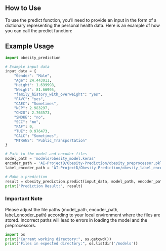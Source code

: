 ## How to Use

To use the predict function, you’ll need to provide an input in the form of a dictionary representing the personal health data. Here is an example of how you can call the predict function:

## Example Usage
```python
import obesity_prediction

# Example input data
input_data = {
    "Gender": "Male",
    "Age": 24.443011,
    "Height": 1.699998,
    "Weight": 81.66995,
    "family_history_with_overweight": "yes",
    "FAVC": "yes",
    "CAEC": "Sometimes",
    "NCP": 2.983297,
    "CH2O": 2.763573,
    "SMOKE": "no",
    "SCC": "no",
    "FAF": 0,
    "TUE": 0.976473,
    "CALC": "Sometimes",
    "MTRANS": "Public_Transportation"
}

# Path to the model and encoder files
model_path = 'models/obesity_model.keras'
encoder_path = 'AI-ProjectD/Obesity-Prediction/obesity_preprocessor.pkl'
label_encoder_path = 'AI-ProjectD/Obesity-Prediction/obesity_label_encoder.pkl'

# Make a prediction
result = obesity_prediction.predict(input_data, model_path, encoder_path, label_encoder_path)
print("Prediction Result:", result)
```

### Important Note

Please adjust the file paths (model_path, encoder_path, label_encoder_path) according to your local environment where the files are stored. Incorrect paths will lead to errors in loading the model and the preprocessors.

```python
import os
print("Current working directory:", os.getcwd())
print("Files in expected directory:", os.listdir('/models'))
```